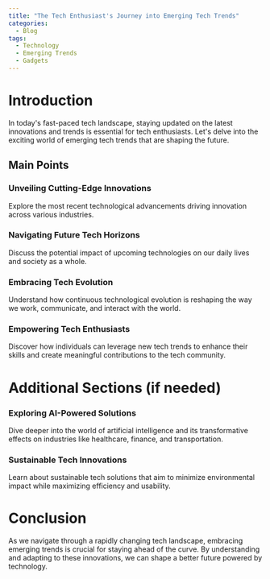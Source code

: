 ```yaml
---
title: "The Tech Enthusiast's Journey into Emerging Tech Trends"
categories:
  - Blog
tags:
  - Technology
  - Emerging Trends
  - Gadgets
---
```


# Introduction
In today's fast-paced tech landscape, staying updated on the latest innovations and trends is essential for tech enthusiasts. Let's delve into the exciting world of emerging tech trends that are shaping the future.

## Main Points
### Unveiling Cutting-Edge Innovations
Explore the most recent technological advancements driving innovation across various industries.

### Navigating Future Tech Horizons
Discuss the potential impact of upcoming technologies on our daily lives and society as a whole.

### Embracing Tech Evolution
Understand how continuous technological evolution is reshaping the way we work, communicate, and interact with the world.

### Empowering Tech Enthusiasts
Discover how individuals can leverage new tech trends to enhance their skills and create meaningful contributions to the tech community.

# Additional Sections (if needed)
### Exploring AI-Powered Solutions
Dive deeper into the world of artificial intelligence and its transformative effects on industries like healthcare, finance, and transportation.

### Sustainable Tech Innovations
Learn about sustainable tech solutions that aim to minimize environmental impact while maximizing efficiency and usability.

# Conclusion
As we navigate through a rapidly changing tech landscape, embracing emerging trends is crucial for staying ahead of the curve. By understanding and adapting to these innovations, we can shape a better future powered by technology.